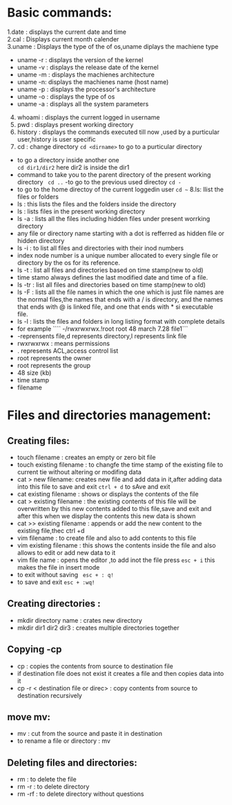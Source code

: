 # Basic commands:
1.date : displays the current date and time  
2.cal : Displays current month calender  
3.uname : Displays the type of the of os,uname diplays the machiene type  
- uname -r : displays the version of the kernel  
- uname -v : displays the release date of the kernel  
- uname -m : displays the machienes architecture  
- uname -n: displays the machienes name (host name)  
- uname -p : displays the processor's architecture  
- uname -o : displays the type of os  
- uname -a : displays all the system parameters
4. whoami : displays the current logged in username
5. pwd : displays present working directory
6. history : displays the commands executed till now ,used by a purticular user,history is user specific
7. cd : change directory
  ```cd <dirname>```
  to go to a purticular directory
  - to go a directory inside another one  
    ``` cd dir1/dir2 ```
    here dir2 is inside the dir1
  - command to take you to the parent directory of the present working directory
   ``` cd ..```
  -to go to the previous used directoy
  ``` cd - ```
 - to go to the home directoy of the current loggedin user
   ``` cd ~ ```
8.ls: llist the files or folders  
- ls <dirname> : this lists the files and the folders inside the directory
- ls : lists files in the present working directory
- ls -a : lists all the files including hidden files under present worrking directory
- any file or directory name starting with a dot is refferred as hidden file or hidden directory
- ls -i : to list all files and directories with their inod numbers
- index node number is a unique number allocated to every single file or directory by the os for its reference.
- ls -t : list all files and directories based on time stamp(new to old)
- time stamo always defines the last  modified date and time of a file.
- ls -tr : list all files and directories based on time stamp(new to old)
- ls -F : lists all the file names in which the one which is just file names are the normal files,the names that ends with a / is directory, and the names that ends with @ is linked file, and one that ends with * si executable file.
- ls -l : lists the files and folders in long listing format with complete details
- for example ```` -/rwxrwxrwx.!root root 48 march 7.28  file1```
-  -reprensents file,d represents directory,l represents link file
-  rwxrwxrwx : means permissions
-  . represents ACL,access control list
-  root represents the owner
-  root represents the group
-  48 size (kb)
-  time stamp
-  filename
# Files and directories management:
## Creating files:
- touch  filename : creates an empty or zero bit file
- touch existing filename : to changfe the time stamp of the existing file to current tie without altering or modifing data  
- cat > new filename: creates new file and add data in it,after adding data into this file to save and exit ```ctrl + d``` to sAve and exit
- cat existing filename : shows or displays the contents of the file
- cat > existing filename : the existing contents of this file will be overwritten by this new contents added to this file,save and exit and after this when we display the contents this new data is shown
- cat >> existing filename : appends or add the new content to the existing file,thec ctrl +d
- vim filename : to create file and also to add contents to this file
- vim existing filename : this shows the contents inside the file and also allows to edit or add new data to it
- vim file name : opens the editor ,to add inot the file press ``` esc + i ```  this makes the file in insert mode
-  to exit without saving ``` esc + : q!```
-  to save and exit ``` esc + :wq! ```
## Creating directories :
- mkdir directory name : crates new directory
- mkdir dir1 dir2 dir3 : creates multiple directories together
## Copying -cp
- cp <source file> <destination file> : copies the contents from source to destination file
- if destination file does not exist it creates a file and then copies data into it
- cp -r <source file or directoy > < destination file or direc> : copy contents from source to destination recursively
## move mv:
- mv <source> <destination> : cut from the source and paste it in destination
- to rename a file or directory : mv <old name> <new name>
## Deleting files and directories:
- rm <filename> : to delete the file
- rm -r <dirname> : to delete directory
- rm -rf <dirname> : to delete directory without questions  


